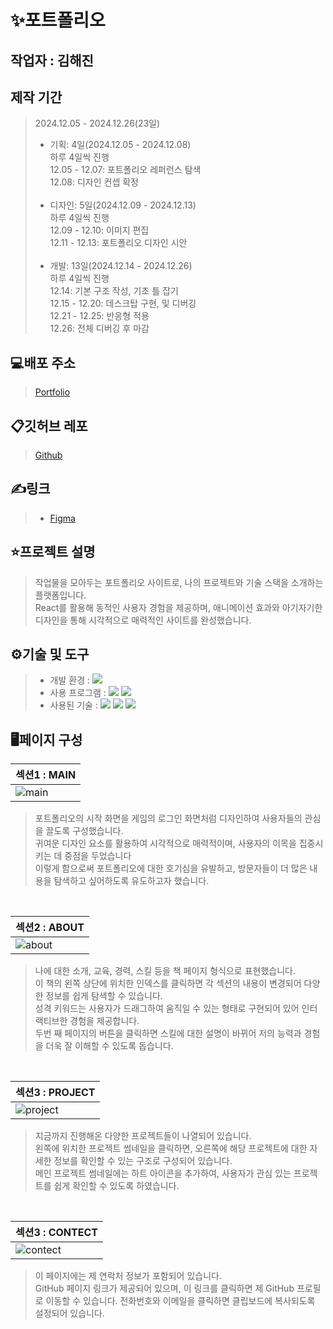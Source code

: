 # ✨포트폴리오

## 작업자 : 김해진

## 제작 기간
>2024.12.05 - 2024.12.26(23일)<br>
> - 기획: 4일(2024.12.05 - 2024.12.08)<br>
>   하루 4일씩 진행<br>
>   12.05 - 12.07: 포트폴리오 레퍼런스 탐색<br>
>   12.08: 디자인 컨셉 확정<br><br>
> - 디자인: 5일(2024.12.09 - 2024.12.13)<br>
>   하루 4일씩 진행<br>
>   12.09 - 12.10: 이미지 편집<br>
>   12.11 - 12.13: 포트폴리오 디자인 시안<br><br>
> - 개발: 13일(2024.12.14 - 2024.12.26)<br>
>   하루 4일씩 진행<br>
>   12.14: 기본 구조 작성, 기초 틀 잡기<br>
>   12.15 - 12.20: 데스크탑 구현, 및 디버깅<br>
>   12.21 - 12.25: 반응형 적용<br>
>   12.26: 전체 디버깅 후 마감<br>

## 💻배포 주소
> [Portfolio](https://myjin0806.netlify.app/)

## 📋깃허브 레포
> [Github](https://github.com/myjin0806/portfolio.git/)

## ✍링크
> - [Figma](https://www.figma.com/design/xFgMiU6Q1n6UCu17Pq6tna/%ED%8F%AC%ED%8A%B8%ED%8F%B4%EB%A6%AC%EC%98%A4?node-id=0-1&t=X00ExdI4sJ0bqdFK-1)

## ⭐️프로젝트 설명
> 작업물을 모아두는 포트폴리오 사이트로, 나의 프로젝트와 기술 스택을 소개하는 플랫폼입니다. <br>
> React를 활용해 동적인 사용자 경험을 제공하며, 애니메이션 효과와 아기자기한 디자인을 통해 시각적으로 매력적인 사이트를 완성했습니다.


## ⚙기술 및 도구
> - 개발 환경 : <img src="https://img.shields.io/badge/windows10-0078D6?style=flat-square&logo=windows10&logoColor=white"/>
> - 사용 프로그램 : <img src="https://img.shields.io/badge/Vs code-007ACC?style=flat-square&logo=visualstudiocode&logoColor=white"/> <img src="https://img.shields.io/badge/figma-F24E1E?style=flat-square&logo=figma&logoColor=white"/>
> - 사용된 기술 : <img src="https://img.shields.io/badge/React-61DAFB?style=flat-square&logo=React&logoColor=white"> <img src="https://img.shields.io/badge/Javascript-F7DF1E?style=flat-square&logo=Javascript&logoColor=white">
          <img src="https://img.shields.io/badge/CSS3-1572B6?style=flat-square&logo=CSS3&logoColor=white">
          
    


## 🖥페이지 구성
| 섹션1 : MAIN                                                                                                      |
| :---------------------------------------------------------------------------------------------------------------------- |
| ![main](https://github.com/user-attachments/assets/446d9663-fd2f-4b4e-8ba2-f57553afeb6d) |
> 포트폴리오의 시작 화면을 게임의 로그인 화면처럼 디자인하여 사용자들의 관심을 끌도록 구성했습니다.<br>
> 귀여운 디자인 요소를 활용하여 시각적으로 매력적이며, 사용자의 이목을 집중시키는 데 중점을 두었습니다<br>
> 이렇게 함으로써 포트폴리오에 대한 호기심을 유발하고, 방문자들이 더 많은 내용을 탐색하고 싶어하도록 유도하고자 했습니다.
 <br>

| 섹션2 : ABOUT                                                                                                     |
| :---------------------------------------------------------------------------------------------------------------------- |
| ![about](https://github.com/user-attachments/assets/3ac3edd0-12b6-44f7-a14b-e3d92cd3071e) |
> 나에 대한 소개, 교육, 경력, 스킬 등을 책 페이지 형식으로 표현했습니다.<br>
> 이 책의 왼쪽 상단에 위치한 인덱스를 클릭하면 각 섹션의 내용이 변경되어 다양한 정보를 쉽게 탐색할 수 있습니다.<br>
> 성격 키워드는 사용자가 드래그하여 움직일 수 있는 형태로 구현되어 있어 인터랙티브한 경험을 제공합니다.<br>
> 두번 째 페이지의 버튼을 클릭하면 스킬에 대한 설명이 바뀌어 저의 능력과 경험을 더욱 잘 이해할 수 있도록 돕습니다.
<br>

| 섹션3 : PROJECT                                                                                                     |
| :---------------------------------------------------------------------------------------------------------------------- |
|![project](https://github.com/user-attachments/assets/fea5f57c-2131-4a84-9adb-47fd9a18c213)|
> 지금까지 진행해온 다양한 프로젝트들이 나열되어 있습니다.<br>
> 왼쪽에 위치한 프로젝트 썸네일을 클릭하면, 오른쪽에 해당 프로젝트에 대한 자세한 정보를 확인할 수 있는 구조로 구성되어 있습니다. <br>
> 메인 프로젝트 썸네일에는 하트 아이콘을 추가하여, 사용자가 관심 있는 프로젝트를 쉽게 확인할 수 있도록 하였습니다.<br>
<br>

| 섹션3 : CONTECT                                                                                                     |
| :---------------------------------------------------------------------------------------------------------------------- |
| ![contect](https://github.com/user-attachments/assets/00817e6c-0280-48ab-88af-c75b2553fadc) |
> 이 페이지에는 제 연락처 정보가 포함되어 있습니다.<br>
> GitHub 페이지 링크가 제공되어 있으며, 이 링크를 클릭하면 제 GitHub 프로필로 이동할 수 있습니다.
> 전화번호와 이메일을 클릭하면 클립보드에 복사되도록 설정되어 있습니다.

